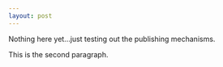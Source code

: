 ```yaml
---
layout: post
---
```


Nothing here yet...just testing out the publishing mechanisms.

This is the second paragraph.
